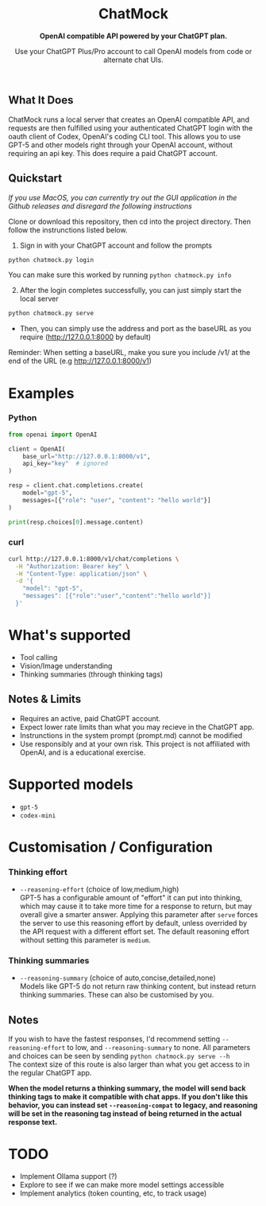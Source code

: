 <div align="center">
  <h1>ChatMock</h1>
  <p><b>OpenAI compatible API powered by your ChatGPT plan.</b></p>
  <p>Use your ChatGPT Plus/Pro account to call OpenAI models from code or alternate chat UIs.</p>
  <br>
</div>

## What It Does

ChatMock runs a local server that creates an OpenAI compatible API, and requests are then fulfilled using your authenticated ChatGPT login with the oauth client of Codex, OpenAI's coding CLI tool. This allows you to use GPT-5 and other models right through your OpenAI account, without requiring an api key.
This does require a paid ChatGPT account.

## Quickstart

*If you use MacOS, you can currently try out the GUI application in the Github releases and disregard the following instructions*

Clone or download this repository, then cd into the project directory. Then follow the instrunctions listed below.

1. Sign in with your ChatGPT account and follow the prompts
```bash
python chatmock.py login
```
You can make sure this worked by running `python chatmock.py info`

2. After the login completes successfully, you can just simply start the local server

```bash
python chatmock.py serve
```

- Then, you can simply use the address and port as the baseURL as you require (http://127.0.0.1:8000 by default)

Reminder: When setting a baseURL, make you sure you include /v1/ at the end of the URL (e.g http://127.0.0.1:8000/v1)

# Examples

### Python 

```python
from openai import OpenAI

client = OpenAI(
    base_url="http://127.0.0.1:8000/v1",
    api_key="key"  # ignored
)

resp = client.chat.completions.create(
    model="gpt-5",
    messages=[{"role": "user", "content": "hello world"}]
)

print(resp.choices[0].message.content)
```

### curl

```bash
curl http://127.0.0.1:8000/v1/chat/completions \
  -H "Authorization: Bearer key" \
  -H "Content-Type: application/json" \
  -d '{
    "model": "gpt-5",
    "messages": [{"role":"user","content":"hello world"}]
  }'
```

# What's supported

- Tool calling
- Vision/Image understanding
- Thinking summaries (through thinking tags)

## Notes & Limits

- Requires an active, paid ChatGPT account.
- Expect lower rate limits than what you may recieve in the ChatGPT app.
- Instrunctions in the system prompt (prompt.md) cannot be modified
- Use responsibly and at your own risk. This project is not affiliated with OpenAI, and is a educational exercise.

# Supported models
- `gpt-5`
- `codex-mini`

# Customisation / Configuration

### Thinking effort

- `--reasoning-effort` (choice of low,medium,high)<br>
GPT-5 has a configurable amount of "effort" it can put into thinking, which may cause it to take more time for a response to return, but may overall give a smarter answer. Applying this parameter after `serve` forces the server to use this reasoning effort by default, unless overrided by the API request with a different effort set. The default reasoning effort without setting this parameter is `medium`.

### Thinking summaries

- `--reasoning-summary` (choice of auto,concise,detailed,none)<br>
Models like GPT-5 do not return raw thinking content, but instead return thinking summaries. These can also be customised by you.

## Notes
If you wish to have the fastest responses, I'd recommend setting `--reasoning-effort` to low, and `--reasoning-summary` to none.
All parameters and choices can be seen by sending `python chatmock.py serve --h`<br>
The context size of this route is also larger than what you get access to in the regular ChatGPT app.

**When the model returns a thinking summary, the model will send back thinking tags to make it compatible with chat apps. If you don't like this behavior, you can instead set `--reasoning-compat` to legacy, and reasoning will be set in the reasoning tag instead of being returned in the actual response text.**

# TODO
- Implement Ollama support (?)
- Explore to see if we can make more model settings accessible
- Implement analytics (token counting, etc, to track usage)
